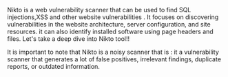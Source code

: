Nikto is a web vulnerability scanner that can be used to find SQL injections,XSS and other website vulnerabilities .
It focuses on discovering vulnerabilities in the website architecture, server configuration, and site resources.
it can also identify installed software using page headers and files.
Let's take a deep dive into Nikto tool!!

It is important to note that Nikto is a noisy scanner that is :
     it a vulnerability scanner that generates a lot of false positives, irrelevant findings, duplicate reports, or outdated information. 
